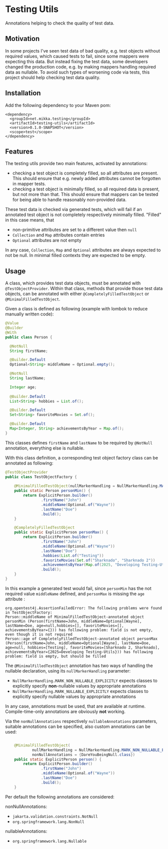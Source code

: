 # Testing Utils

Annotations helping to check the quality of test data.

## Motivation

In some projects I've seen test data of bad quality, e.g. test objects without required values, which caused tests to
fail, since some mappers were expecting this data. But instead fixing the test data, some developers changed the
production code, e.g. by making mappers handling required data as nullable. To avoid such types of worsening code via
tests, this project should help
checking test data quality.

## Installation

Add the following dependency to your Maven pom:

```
<dependency>
  <groupId>net.mikka.testing</groupId>
  <artifactId>testing-utils</artifactId>
  <version>0.1.0-SNAPSHOT</version>
  <scope>test</scope>
</dependency>
```

## Features

The testing utils provide two main features, activated by annotations:

* checking a test object is completely filled, so all attributes are present. This should ensure that e.g. newly added
  attributes cannot be forgotten in mapper tests.
* checking a test object is minimally filled, so all required data is present, but not more than that. This should
  ensure that mappers can be tested for being able to handle reasonably non-provided data.

These test data is checked via generated tests, which will fail if an annotated test object is not completely
respectively minimally filled. "Filled" in this case means, that

* non-primitive attributes are set to a different value then `null`
* `Collection` and `Map` attributes contain entries
* `Optional` attributes are not empty

In any case, `Collection`, `Map` and `Optional` attributes are always expected to not be null. In minimal filled contexts they
are expected to be empty.

## Usage

A class, which provides test data objects, must be annotated with `@TestObjectProvider`.
Within that class, methods that provide those test data objects, can be annotated with either
`@CompletelyFilledTestObject` or `@MinimalFilledTestObject`.

Given a class is defined as following (example with lombok to reduce manually written code):
```java
@Value
@Builder
@With
public class Person {

  @NotNull
  String firstName;

  @Builder.Default
  Optional<String> middleName = Optional.empty();

  @NotNull
  String lastName;

  Integer age;
  
  @Builder.Default
  List<String> hobbies = List.of();

  @Builder.Default
  Set<String> favoriteMovies = Set.of();

  @Builder.Default
  Map<Integer, String> achievementsByYear = Map.of();
}
```

This classes defines `firstName` and `lastName` to be required by `@NotNull` annotation, everything else is nullable. 

With this class definition, a corresponding test object factory class can be annotated as following:

```java
@TestObjectProvider
public class TestObjectFactory {
    
    @MinimalFilledTestObject(nullMarkerHandling = NullMarkerHandling.MARK_NON_NULLABLE_EXPLICITLY)
    public static Person personMin() {
        return ExplicitPerson.builder()
                .firstName("John")
                .middleName(Optional.of("Wayne"))
                .lastName("Doe")
                .build();
    }

    @CompletelyFilledTestObject
    public static ExplicitPerson personMax() {
        return ExplicitPerson.builder()
                .firstName("John")
                .middleName(Optional.of("Wayne"))
                .lastName("Doe")
                .hobbies(List.of("Testing"))
                .favoriteMovies(Set.of("Sharknado", "Sharknado 2"))
                .achievementsByYear(Map.of(2025, "Developing Testing-Utils"))
                .build();
    }
}
```

In this example a generated test would fail, since `personMin` has the not required value `middleName` defined, and `personMax` is missing the `age` attribute :
```log
org.opentest4j.AssertionFailedError: The following problems were found in TestObjectFactory: 
Person::middleName of MinimalFilledTestObject-annotated object personMin (Person(firstName=John, middleName=Optional[Wayne], lastName=Doe, age=null,hobbies=[], favoriteMovies=[], achievementsByYear={})) has following problem: field is not empty, even though it is not required
Person::age of CompletelyFilledTestObject-annotated object personMax (Person(firstName=John, middleName=Optional[Wayne], lastName=Doe, age=null, hobbies=[Testing], favoriteMovies=[Sharknado 2, Sharknado], achievementsByYear={2025=Developing Testing-Utils})) has following problem: field is empty, but should be filled
```

The `@MinimalFilledTestObject` annotation has two ways of handling the nullable declaration, using its `nullMarkerHandling` parameter:
* `NullMarkerHandling.MARK_NON_NULLABLE_EXPLICITLY` expects classes to explicitly specify __non__-nullable values by appropriate annotations 
* `NullMarkerHandling.MARK_NULLABLE_EXPLICITLY` expects classes to explicitly specify nullable values by appropriate annotations

In any case, annotations must be used, that are available at runtime. Compile-time-only annotations are obviously **not** working.

Via the `nonNullAnnotations` respectively `nullableAnnotations` parameters, suitable annotations can be specified, also custom annotations can be used:   


```java

    @MinimalFilledTestObject(
            nullMarkerHandling = NullMarkerHandling.MARK_NON_NULLABLE_EXPLICITLY,
            nonNullAnnotations = {DareYouBeingNull.class})
    public static ExplicitPerson person() {
        return ExplicitPerson.builder()
                .firstName("John")
                .middleName(Optional.of("Wayne"))
                .lastName("Doe")
                .build();
    }
```

Per default the following annotations are considered:

nonNullAnnotations:
* `jakarta.validation.constraints.NotNull`
* `org.springframework.lang.NonNull`

nullableAnnotations:
* `org.springframework.lang.Nullable`